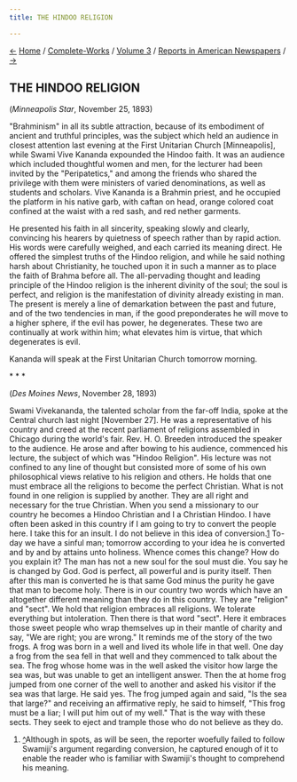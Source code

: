 ```yaml
---
title: THE HINDOO RELIGION

---
```

<div>

[←](an_interesting_lecture.htm) [Home](../../../index.htm) /
[Complete-Works](../../complete_works.htm) / [Volume
3](../volume_3_contents.htm) / [Reports in American
Newspapers](reports_in_american_newspapers_contents.htm)
/ [→](the_hindoo_monk.htm)

  

## THE HINDOO RELIGION

(*Minneapolis Star*, November 25, 1893)

"Brahminism" in all its subtle attraction, because of its embodiment of
ancient and truthful principles, was the subject which held an audience
in closest attention last evening at the First Unitarian Church
\[Minneapolis\], while Swami Vive Kananda expounded the Hindoo faith. It
was an audience which included thoughtful women and men, for the
lecturer had been invited by the "Peripatetics," and among the friends
who shared the privilege with them were ministers of varied
denominations, as well as students and scholars. Vive Kananda is a
Brahmin priest, and he occupied the platform in his native garb, with
caftan on head, orange colored coat confined at the waist with a red
sash, and red nether garments.

He presented his faith in all sincerity, speaking slowly and clearly,
convincing his hearers by quietness of speech rather than by rapid
action. His words were carefully weighed, and each carried its meaning
direct. He offered the simplest truths of the Hindoo religion, and while
he said nothing harsh about Christianity, he touched upon it in such a
manner as to place the faith of Brahma before all. The all-pervading
thought and leading principle of the Hindoo religion is the inherent
divinity of the soul; the soul is perfect, and religion is the
manifestation of divinity already existing in man. The present is merely
a line of demarkation between the past and future, and of the two
tendencies in man, if the good preponderates he will move to a higher
sphere, if the evil has power, he degenerates. These two are continually
at work within him; what elevates him is virtue, that which degenerates
is evil.

Kananda will speak at the First Unitarian Church tomorrow morning.

\*          \*          \*

(*Des Moines News*, November 28, 1893)

Swami Vivekananda, the talented scholar from the far-off India, spoke at
the Central church last night \[November 27\]. He was a representative
of his country and creed at the recent parliament of religions assembled
in Chicago during the world's fair. Rev. H. O. Breeden introduced the
speaker to the audience. He arose and after bowing to his audience,
commenced his lecture, the subject of which was "Hindoo Religion". His
lecture was not confined to any line of thought but consisted more of
some of his own philosophical views relative to his religion and others.
He holds that one must embrace all the religions to become the perfect
Christian. What is not found in one religion is supplied by another.
They are all right and necessary for the true Christian. When you send a
missionary to our country he becomes a Hindoo Christian and I a
Christian Hindoo. I have often been asked in this country if I am going
to try to convert the people here. I take this for an insult. I do not
believe in this idea of conversion.[1](#fn1) To-day we have a sinful
man; tomorrow according to your idea he is converted and by and by
attains unto holiness. Whence comes this change? How do you explain it?
The man has not a new soul for the soul must die. You say he is changed
by God. God is perfect, all powerful and is purity itself. Then after
this man is converted he is that same God minus the purity he gave that
man to become holy. There is in our country two words which have an
altogether different meaning than they do in this country. They are
"religion" and "sect". We hold that religion embraces all religions. We
tolerate everything but intoleration. Then there is that word "sect".
Here it embraces those sweet people who wrap themselves up in their
mantle of charity and say, "We are right; you are wrong." It reminds me
of the story of the two frogs. A frog was born in a well and lived its
whole life in that well. One day a frog from the sea fell in that well
and they commenced to talk about the sea. The frog whose home was in the
well asked the visitor how large the sea was, but was unable to get an
intelligent answer. Then the at home frog jumped from one corner of the
well to another and asked his visitor if the sea was that large. He said
yes. The frog jumped again and said, "Is the sea that large?" and
receiving an affirmative reply, he said to himself, "This frog must be a
liar; I will put him out of my well." That is the way with these sects.
They seek to eject and trample those who do not believe as they do.

1.  [^](#txt1)Although in spots, as will be seen, the reporter woefully
    failed to follow Swamiji's argument regarding conversion, he
    captured enough of it to enable the reader who is familiar with
    Swamiji's thought to comprehend his meaning.

</div>
